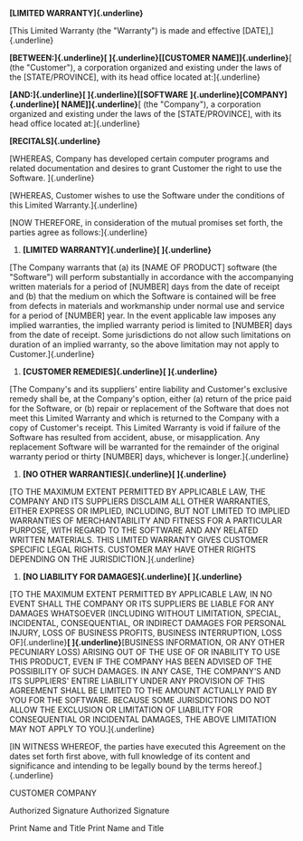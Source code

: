 **[LIMITED WARRANTY]{.underline}**

[This Limited Warranty (the "Warranty") is made and effective
\[DATE\],]{.underline}

**[BETWEEN:]{.underline}[ ]{.underline}[\[CUSTOMER
NAME\]]{.underline}**[ (the \"Customer\"), a corporation organized and
existing under the laws of the \[STATE/PROVINCE\], with its head office
located at:]{.underline}

**[AND:]{.underline}[ ]{.underline}[\[SOFTWARE
]{.underline}[COMPANY]{.underline}[ NAME\]]{.underline}**[ (the
\"Company\"), a corporation organized and existing under the laws of the
\[STATE/PROVINCE\], with its head office located at:]{.underline}

**[RECITALS]{.underline}**

[WHEREAS, Company has developed certain computer programs and related
documentation and desires to grant Customer the right to use the
Software. ]{.underline}

[WHEREAS, Customer wishes to use the Software under the conditions of
this Limited Warranty.]{.underline}

[NOW THEREFORE, in consideration of the mutual promises set forth, the
parties agree as follows:]{.underline}

1.  **[LIMITED WARRANTY]{.underline}[ ]{.underline}**

[The Company warrants that (a) its \[NAME OF PRODUCT\] software (the
"Software") will perform substantially in accordance with the
accompanying written materials for a period of \[NUMBER\] days from the
date of receipt and (b) that the medium on which the Software is
contained will be free from defects in materials and workmanship under
normal use and service for a period of \[NUMBER\] year. In the event
applicable law imposes any implied warranties, the implied warranty
period is limited to \[NUMBER\] days from the date of receipt. Some
jurisdictions do not allow such limitations on duration of an implied
warranty, so the above limitation may not apply to
Customer.]{.underline}

1.  **[CUSTOMER REMEDIES]{.underline}[ ]{.underline}**

[The Company's and its suppliers' entire liability and Customer's
exclusive remedy shall be, at the Company's option, either (a) return of
the price paid for the Software, or (b) repair or replacement of the
Software that does not meet this Limited Warranty and which is returned
to the Company with a copy of Customer's receipt. This Limited Warranty
is void if failure of the Software has resulted from accident, abuse, or
misapplication. Any replacement Software will be warranted for the
remainder of the original warranty period or thirty \[NUMBER\] days,
whichever is longer.]{.underline}

1.  **[NO OTHER WARRANTIES]{.underline}[ ]{.underline}**

[TO THE MAXIMUM EXTENT PERMITTED BY APPLICABLE LAW, THE COMPANY AND ITS
SUPPLIERS DISCLAIM ALL OTHER WARRANTIES, EITHER EXPRESS OR IMPLIED,
INCLUDING, BUT NOT LIMITED TO IMPLIED WARRANTIES OF MERCHANTABILITY AND
FITNESS FOR A PARTICULAR PURPOSE, WITH REGARD TO THE SOFTWARE AND ANY
RELATED WRITTEN MATERIALS. THIS LIMITED WARRANTY GIVES CUSTOMER SPECIFIC
LEGAL RIGHTS. CUSTOMER MAY HAVE OTHER RIGHTS DEPENDING ON THE
JURISDICTION.]{.underline}

1.  **[NO LIABILITY FOR DAMAGES]{.underline}[ ]{.underline}**

[TO THE MAXIMUM EXTENT PERMITTED BY APPLICABLE LAW, IN NO EVENT SHALL
THE COMPANY OR ITS SUPPLIERS BE LIABLE FOR ANY DAMAGES WHATSOEVER
(INCLUDING WITHOUT LIMITATION, SPECIAL, INCIDENTAL, CONSEQUENTIAL, OR
INDIRECT DAMAGES FOR PERSONAL INJURY, LOSS OF BUSINESS PROFITS, BUSINESS
INTERRUPTION, LOSS OF]{.underline}**[ ]{.underline}**[BUSINESS
INFORMATION, OR ANY OTHER PECUNIARY LOSS) ARISING OUT OF THE USE OF OR
INABILITY TO USE THIS PRODUCT, EVEN IF THE COMPANY HAS BEEN ADVISED OF
THE POSSIBILITY OF SUCH DAMAGES. IN ANY CASE, THE COMPANY'S AND ITS
SUPPLIERS' ENTIRE LIABILITY UNDER ANY PROVISION OF THIS AGREEMENT SHALL
BE LIMITED TO THE AMOUNT ACTUALLY PAID BY YOU FOR THE SOFTWARE. BECAUSE
SOME JURISDICTIONS DO NOT ALLOW THE EXCLUSION OR LIMITATION OF LIABILITY
FOR CONSEQUENTIAL OR INCIDENTAL DAMAGES, THE ABOVE LIMITATION MAY NOT
APPLY TO YOU.]{.underline}

[IN WITNESS WHEREOF, the parties have executed this Agreement on the
dates set forth first above, with full knowledge of its content and
significance and intending to be legally bound by the terms
hereof.]{.underline}

CUSTOMER COMPANY

Authorized Signature Authorized Signature

Print Name and Title Print Name and Title
